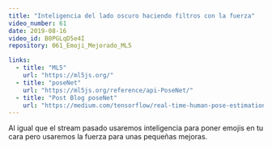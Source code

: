 ```yaml
---
title: "Inteligencia del lado oscuro haciendo filtros con la fuerza"
video_number: 61
date: 2019-08-16
video_id: B0PGLqD5e4I
repository: 061_Emoji_Mejorado_ML5

links:
  - title: "ML5"
    url: "https://ml5js.org/"
  - title: "poseNet"
    url: "https://ml5js.org/reference/api-PoseNet/"
  - title: "Post Blog poseNet"
    url: "https://medium.com/tensorflow/real-time-human-pose-estimation-in-the-browser-with-tensorflow-js-7dd0bc881cd5"
---
```


Al igual que el stream pasado usaremos inteligencia para poner emojis en tu cara pero usaremos la fuerza para unas pequeñas mejoras.

